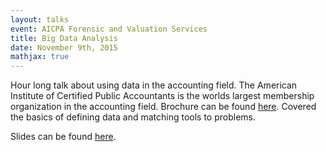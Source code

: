 ```yaml
---
layout: talks
event: AICPA Forensic and Valuation Services 
title: Big Data Analysis 
date: November 9th, 2015 
mathjax: true
---
```


Hour long talk about using data in the accounting field. The American Institute of Certified Public Accountants is the worlds largest membership organization in the accounting field. Brochure can be found [here](/assets/2015-FVC-Brochure.pdf). Covered the basics of defining data and matching tools to problems.

Slides can be found [here](/assets/AICPA_FVC_Ross.pdf).